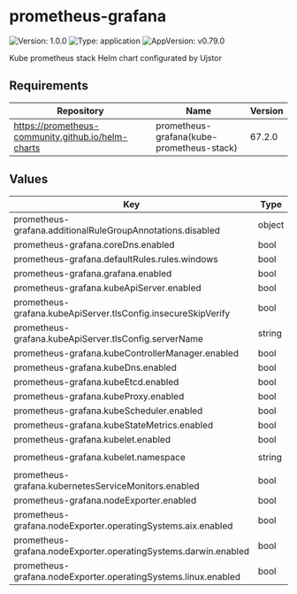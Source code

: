 # prometheus-grafana

![Version: 1.0.0](https://img.shields.io/badge/Version-1.0.0-informational?style=flat-square) ![Type: application](https://img.shields.io/badge/Type-application-informational?style=flat-square) ![AppVersion: v0.79.0](https://img.shields.io/badge/AppVersion-v0.79.0-informational?style=flat-square)

Kube prometheus stack Helm chart configurated by Ujstor

## Requirements

| Repository | Name | Version |
|------------|------|---------|
| https://prometheus-community.github.io/helm-charts | prometheus-grafana(kube-prometheus-stack) | 67.2.0 |

## Values

| Key | Type | Default | Description |
|-----|------|---------|-------------|
| prometheus-grafana.additionalRuleGroupAnnotations.disabled | object | `{}` |  |
| prometheus-grafana.coreDns.enabled | bool | `true` |  |
| prometheus-grafana.defaultRules.rules.windows | bool | `false` |  |
| prometheus-grafana.grafana.enabled | bool | `false` |  |
| prometheus-grafana.kubeApiServer.enabled | bool | `true` |  |
| prometheus-grafana.kubeApiServer.tlsConfig.insecureSkipVerify | bool | `false` |  |
| prometheus-grafana.kubeApiServer.tlsConfig.serverName | string | `"kubernetes"` |  |
| prometheus-grafana.kubeControllerManager.enabled | bool | `true` |  |
| prometheus-grafana.kubeDns.enabled | bool | `true` |  |
| prometheus-grafana.kubeEtcd.enabled | bool | `true` |  |
| prometheus-grafana.kubeProxy.enabled | bool | `true` |  |
| prometheus-grafana.kubeScheduler.enabled | bool | `true` |  |
| prometheus-grafana.kubeStateMetrics.enabled | bool | `true` |  |
| prometheus-grafana.kubelet.enabled | bool | `true` |  |
| prometheus-grafana.kubelet.namespace | string | `"kube-system"` |  |
| prometheus-grafana.kubernetesServiceMonitors.enabled | bool | `true` |  |
| prometheus-grafana.nodeExporter.enabled | bool | `true` |  |
| prometheus-grafana.nodeExporter.operatingSystems.aix.enabled | bool | `false` |  |
| prometheus-grafana.nodeExporter.operatingSystems.darwin.enabled | bool | `false` |  |
| prometheus-grafana.nodeExporter.operatingSystems.linux.enabled | bool | `true` |  |

